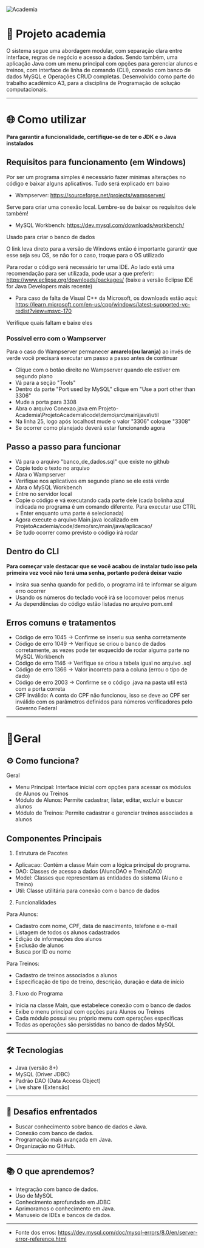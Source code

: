 ![Academia](https://external-content.duckduckgo.com/iu/?u=https%3A%2F%2Fwallpaperaccess.com%2Ffull%2F2968249.jpg&f=1&nofb=1&ipt=dccb4cd55f7ed9a990e08cf13a798cbe28d52f2c3ccd67b0659723f377fbc89b)

# 💪 Projeto academia

O sistema segue uma abordagem modular, com separação clara entre interface, regras de negócio e acesso a dados. Sendo também, uma aplicação Java com um menu principal com opções para gerenciar alunos e treinos, com interface de linha de comando (CLI), conexão com banco de dados MySQL e Operações CRUD completas. Desenvolvido como parte do trabalho acadêmico A3, para a disciplina de Programação de solução computacionais.

---

# 🌐 Como utilizar

**Para garantir a funcionalidade, certifique-se de ter o JDK e o Java instalados**

## Requisitos para funcionamento (em Windows)

Por ser um programa simples é necessário fazer mínimas alterações no código e baixar alguns aplicativos. Tudo será explicado em baixo

- Wampserver: https://sourceforge.net/projects/wampserver/

Serve para criar uma conexão local. Lembre-se de baixar os requisitos dele também!


- MySQL Workbench: https://dev.mysql.com/downloads/workbench/

Usado para criar o banco de dados

O link leva direto para a versão de Windows então é importante garantir que esse seja seu OS, se não for o caso, troque para o OS utilizado

Para rodar o código será necessário ter uma IDE. Ao lado está uma recomendação para ser utilizada, pode usar a que preferir: https://www.eclipse.org/downloads/packages/
(baixe a versão Eclipse IDE for Java Developers mais recente)

- Para caso de falta de Visual C++ da Microsoft, os downloads estão aqui: https://learn.microsoft.com/en-us/cpp/windows/latest-supported-vc-redist?view=msvc-170

Verifique quais faltam e baixe eles 

### Possível erro com o Wampserver

Para o caso do Wampserver permanecer **amarelo(ou laranja)** ao invés de verde você precisará executar um passo a passo antes de continuar

- Clique com o botão direito no Wampserver quando ele estiver em segundo plano
- Vá para a seção "Tools"
- Dentro da parte "Port used by MySQL" clique em "Use a port other than 3306"
- Mude a porta para 3308
- Abra o arquivo Conexao.java em Projeto-Academia\ProjetoAcademia\code\demo\src\main\java\util
- Na linha 25, logo após localhost mude o valor "3306" coloque "3308"
- Se ocorrer como planejado deverá estar funcionando agora

## Passo a passo para funcionar

- Vá para o arquivo "banco_de_dados.sql" que existe no github
- Copie todo o texto no arquivo
- Abra o Wampserver
- Verifique nos aplicativos em segundo plano se ele está verde
- Abra o MySQL Workbench
- Entre no servidor local
- Copie o código e vá executando cada parte dele (cada bolinha azul indicada no programa é um comando diferente. Para executar use CTRL + Enter enquanto uma parte é selecionada)
- Agora execute o arquivo Main.java localizado em ProjetoAcademia/code/demo/src/main/java/aplicacao/
- Se tudo ocorrer como previsto o código irá rodar

## Dentro do CLI

**Para começar vale destacar que se você acabou de instalar tudo isso pela primeira vez você não terá uma senha, portanto poderá deixar vazio**

- Insira sua senha quando for pedido, o programa irá te informar se algum erro ocorrer
- Usando os números do teclado você irá se locomover pelos menus
- As dependências do código estão listadas no arquivo pom.xml

## Erros comuns e tratamentos

- Código de erro 1045 -> Confirme se inseriu sua senha corretamente
- Código de erro 1049 -> Verifique se criou o banco de dados corretamente, as vezes pode ter esquecido de rodar alguma parte no MySQL Workbench
- Código de erro 1146 -> Verifique se criou a tabela igual no arquivo .sql
- Código de erro 1366 -> Valor incorreto para a coluna (errou o tipo de dado)
- Código de erro 2003 -> Confirme se o código .java na pasta util está com a porta correta
- CPF Inválido: A conta do CPF não funcionou, isso se deve ao CPF ser inválido com os parâmetros definidos para números verificadores pelo Governo Federal

---

# 🔹Geral

## ⚙️ Como funciona? 

Geral
- Menu Principal: Interface inicial com opções para acessar os módulos de Alunos ou Treinos
- Módulo de Alunos: Permite cadastrar, listar, editar, excluir e buscar alunos
- Módulo de Treinos: Permite cadastrar e gerenciar treinos associados a alunos

## Componentes Principais

1. Estrutura de Pacotes

 - Aplicacao: Contém a classe Main com a lógica principal do programa.
 - DAO: Classes de acesso a dados (AlunoDAO e TreinoDAO)
 - Model: Classes que representam as entidades do sistema (Aluno e Treino)
 - Util: Classe utilitária para conexão com o banco de dados
   
2. Funcionalidades

Para Alunos:

  - Cadastro com nome, CPF, data de nascimento, telefone e e-mail
  - Listagem de todos os alunos cadastrados
  - Edição de informações dos alunos
  - Exclusão de alunos
  - Busca por ID ou nome

Para Treinos:

  - Cadastro de treinos associados a alunos
  - Especificação de tipo de treino, descrição, duração e data de início

3. Fluxo do Programa

 - Inicia na classe Main, que estabelece conexão com o banco de dados
 - Exibe o menu principal com opções para Alunos ou Treinos
 - Cada módulo possui seu próprio menu com operações específicas
 - Todas as operações são persistidas no banco de dados MySQL

---

## 🛠️ Tecnologias

- Java (versão 8+)
- MySQL (Driver JDBC)
- Padrão DAO (Data Access Object)
- Live share (Extensão)
  
---

## 🧠 Desafios enfrentados

- Buscar conhecimento sobre banco de dados e Java. 
- Conexão com banco de dados.
- Programação mais avançada em Java.
- Organização no GitHub.
  
---

## 📚 O que aprendemos?

- Integração com banco de dados.
- Uso de MySQL
- Conhecimento aprofundado em JDBC
- Aprimoramos o conhecimento em Java.
- Manuseio de IDEs e bancos de dados.

---

 - Fonte dos erros: https://dev.mysql.com/doc/mysql-errors/8.0/en/server-error-reference.html
